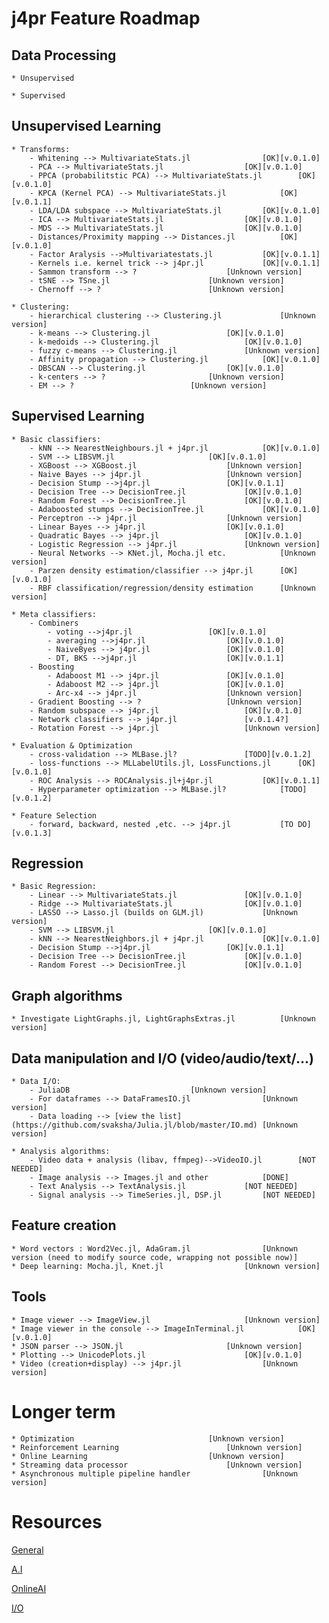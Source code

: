 # j4pr Feature Roadmap 

## Data Processing
	* Unsupervised
	
	* Supervised


## Unsupervised Learning
	* Transforms:	 
		- Whitening --> MultivariateStats.jl				[OK][v.0.1.0]
		- PCA --> MultivariateStats.jl					[OK][v.0.1.0] 
		- PPCA (probabilitstic PCA) --> MultivariateStats.jl		[OK][v.0.1.0]
		- KPCA (Kernel PCA) --> MultivariateStats.jl			[OK][v.0.1.1]
		- LDA/LDA subspace --> MultivariateStats.jl			[OK][v.0.1.0] 
		- ICA --> MultivariateStats.jl					[OK][v.0.1.0] 
		- MDS --> MultivariateStats.jl					[OK][v.0.1.0]
		- Distances/Proximity mapping --> Distances.jl			[OK][v.0.1.0] 
		- Factor Aralysis -->Multivariatestats.jl			[OK][v.0.1.1]
		- Kernels i.e. kernel trick --> j4pr.jl				[OK][v.0.1.1]
		- Sammon transform --> ?					[Unknown version]
		- tSNE --> TSne.jl 						[Unknown version] 
	 	- Chernoff --> ?						[Unknown version]

	* Clustering:
		- hierarchical clustering --> Clustering.jl 			[Unknown version] 
		- k-means --> Clustering.jl					[OK][v.0.1.0] 
		- k-medoids --> Clustering.jl					[OK][v.0.1.0] 
		- fuzzy c-means --> Clustering.jl				[Unknown version]	
		- Affinity propagation --> Clustering.jl			[OK][v.0.1.0] 
		- DBSCAN --> Clustering.jl					[OK][v.0.1.0] 
		- k-centers --> ?						[Unknown version]
		- EM --> ?							[Unknown version]



## Supervised Learning
	* Basic classifiers:
		- kNN --> NearestNeighbours.jl + j4pr.jl			[OK][v.0.1.0]
		- SVM --> LIBSVM.jl						[OK][v.0.1.0] 
		- XGBoost --> XGBoost.jl					[Unknown version]
		- Naive Bayes --> j4pr.jl					[Unknown version]
		- Decision Stump -->j4pr.jl					[OK][v.0.1.1]
		- Decision Tree --> DecisionTree.jl				[OK][v.0.1.0] 
		- Random Forest --> DecisionTree.jl				[OK][v.0.1.0] 
		- Adaboosted stumps --> DecisionTree.jl				[OK][v.0.1.0] 
		- Perceptron --> j4pr.jl					[Unknown version]
		- Linear Bayes --> j4pr.jl					[OK][v.0.1.0]
		- Quadratic Bayes --> j4pr.jl					[OK][v.0.1.0]
		- Logistic Regression --> j4pr.jl				[Unknown version]
		- Neural Networks --> KNet.jl, Mocha.jl etc.			[Unknown version]
		- Parzen density estimation/classifier --> j4pr.jl		[OK][v.0.1.0]
		- RBF classification/regression/density estimation		[Unknown version]

	* Meta classifiers:
		- Combiners
			- voting -->j4pr.jl					[OK][v.0.1.0]
			- averaging -->j4pr.jl					[OK][v.0.1.0]
			- NaiveByes --> j4pr.jl					[OK][v.0.1.0]
			- DT, BKS -->j4pr.jl					[OK][v.0.1.1]
		- Boosting 
			- Adaboost M1 --> j4pr.jl				[OK][v.0.1.0]
			- Adaboost M2 --> j4pr.jl				[OK][v.0.1.0]
			- Arc-x4 --> j4pr.jl					[Unknown version]	
		- Gradient Boosting --> ?					[Unknown version]
		- Random subspace --> j4pr.jl					[OK][v.0.1.0]
		- Network classifiers --> j4pr.jl				[v.0.1.4?]
		- Rotation Forest --> j4pr.jl					[Unknown version]	

	* Evaluation & Optimization 
		- cross-validation --> MLBase.jl?				[TODO][v.0.1.2] 
		- loss-functions --> MLLabelUtils.jl, LossFunctions.jl		[OK][v.0.1.0]
		- ROC Analysis --> ROCAnalysis.jl+j4pr.jl			[OK][v.0.1.1]
		- Hyperparameter optimization --> MLBase.jl?			[TODO][v.0.1.2]

	* Feature Selection
		- forward, backward, nested ,etc. --> j4pr.jl			[TO DO][v.0.1.3]

## Regression
	* Basic Regression:
		- Linear --> MultivariateStats.jl				[OK][v.0.1.0]
		- Ridge --> MultivariateStats.jl				[OK][v.0.1.0]
		- LASSO --> Lasso.jl (builds on GLM.jl)				[Unknown version]
	 	- SVM --> LIBSVM.jl						[OK][v.0.1.0]
	 	- kNN --> NearestNeighbors.jl + j4pr.jl				[OK][v.0.1.0]	
		- Decision Stump -->j4pr.jl					[OK][v.0.1.1]
		- Decision Tree --> DecisionTree.jl				[OK][v.0.1.0]
		- Random Forest --> DecisionTree.jl				[OK][v.0.1.0]



## Graph algorithms
	* Investigate LightGraphs.jl, LightGraphsExtras.jl			[Unknown version]


	
## Data manipulation and I/O (video/audio/text/...)
	* Data I/O:
		- JuliaDB							[Unknown version]
		- For dataframes --> DataFramesIO.jl				[Unknown version]
		- Data loading --> [view the list](https://github.com/svaksha/Julia.jl/blob/master/IO.md) [Unknown version]
	
	* Analysis algorithms:
		- Video data + analysis (libav, ffmpeg)-->VideoIO.jl		[NOT NEEDED] 
	 	- Image analysis --> Images.jl and other			[DONE] 
	 	- Text Analysis --> TextAnalysis.jl				[NOT NEEDED] 
		- Signal analysis --> TimeSeries.jl, DSP.jl			[NOT NEEDED] 



## Feature creation
	* Word vectors : Word2Vec.jl, AdaGram.jl				[Unknown version (need to modify source code, wrapping not possible now)] 
	* Deep learning: Mocha.jl, Knet.jl					[Unknown version] 



## Tools
	* Image viewer --> ImageView.jl						[Unknown version] 
	* Image viewer in the console --> ImageInTerminal.jl			[OK][v.0.1.0] 
	* JSON parser --> JSON.jl						[Unknown version] 
	* Plotting --> UnicodePlots.jl						[OK][v.0.1.0] 
	* Video (creation+display) --> j4pr.jl 					[Unknown version]



# Longer term
	* Optimization								[Unknown version]
	* Reinforcement Learning						[Unknown version]
	* Online Learning							[Unknown version]
	* Streaming data processor						[Unknown version]
	* Asynchronous multiple pipeline handler				[Unknown version] 


# Resources
[General](http://ucidatascienceinitiative.github.io/IntroToJulia/)

[A.I](https://github.com/svaksha/Julia.jl/blob/master/AI.md)

[OnlineAI](https://github.com/tbreloff/OnlineAI.jl)

[I/O](https://github.com/svaksha/Julia.jl/blob/master/IO.md)
